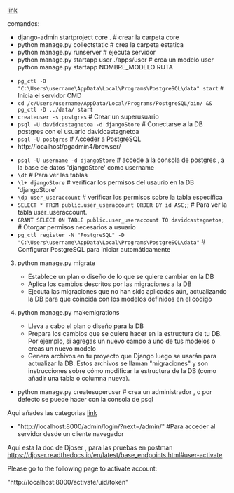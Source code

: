 [link](https://youtu.be/zJA_tLTd3Vg?si=9eOe1eEkxlh1NxtM&t=15054)

comandos:

- django-admin startproject core . # crear la carpeta core
- python manage.py collectstatic # crea la carpeta estatica
- python manage.py runserver # ejecuta servidor
- python manage.py startapp user ./apps/user # crea un modelo user python manage.py startapp NOMBRE_MODELO RUTA

<!-- - FOR WINDOWS -->

- `pg_ctl -D "C:\Users\username\AppData\Local\Programs\PostgreSQL\data" start` # Inicia el servidor CMD
- `cd /c/Users/username/AppData/Local/Programs/PostgreSQL/bin/ && pg_ctl -D ../data/ start`
- `createuser -s postgres` # Crear un superusuario
- `psql -U davidcastagnetoa -d djangoStore` # Conectarse a la DB postgres con el usuario davidcastagnetoa
- `psql -U postgres` # Acceder a PostgreSQL
- http://localhost/pgadmin4/browser/

<!-- - FOR BASH -->

- `psql -U username -d djangoStore` # accede a la consola de postgres , a la base de datos 'djangoStore' como username
- `\dt` # Para ver las tablas
- `\l+ djangoStore` # verificar los permisos del usaurio en la DB 'djangoStore'
- `\dp user_useraccount` # verificar los permisos sobre la tabla específica
- `SELECT * FROM public.user_useraccount ORDER BY id ASC;`; # Para ver la tabla user_useraccount.
- `GRANT SELECT ON TABLE public.user_useraccount TO davidcastagnetoa;` # Otorgar permisos necesarios a usuario
- `pg_ctl register -N "PostgreSQL" -D "C:\Users\username\AppData\Local\Programs\PostgreSQL\data"` # Configurar PostgreSQL para iniciar automáticamente

3. python manage.py migrate

   - Establece un plan o diseño de lo que se quiere cambiar en la DB
   - Aplica los cambios descritos por las migraciones a la DB
   - Ejecuta las migraciones que no han sido aplicadas aún, actualizando la DB para que coincida con los modelos definidos en el código

4. python manage.py makemigrations

   - Lleva a cabo el plan o diseño para la DB
   - Prepara los cambios que se quiere hacer en la estructura de tu DB. Por ejemplo, si agregas un nuevo campo a uno de tus modelos o creas un nuevo modelo
   - Genera archivos en tu proyecto que Django luego se usarán para actualizar la DB. Estos archivos se llaman "migraciones" y son instrucciones sobre cómo modificar la estructura de la DB (como añadir una tabla o columna nueva).

- python manage.py createsuperuser # crea un administrador , o por defecto se puede hacer con la consola de psql

Aqui añades las categorias [link](https://youtu.be/zJA_tLTd3Vg?si=frBRuLNqomydJOWu&t=13558)

- "http://localhost:8000/admin/login/?next=/admin/" #Para acceder al servidor desde un cliente navegador

Aqui esta la doc de Djoser , para las pruebas en postman
https://djoser.readthedocs.io/en/latest/base_endpoints.html#user-activate

<p>Please go to the following page to activate account:</p>
"http://localhost:8000/activate/uid/token"
